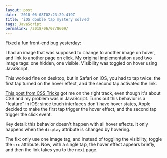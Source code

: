 ```yaml
---
layout: post
date: '2018-06-08T02:23:29.419Z'
title: 'iOS double tap mystery solved'
tags: JavaScript
permalink: /2018/06/07/8609/
---
```

Fixed a fun front-end bug yesterday:

I had an image that was supposed to change to another image on hover, and link to another page on click. My original implementation used two image tags: one hidden, one visible. Visibility was toggled on hover using JavaScript.

This worked fine on desktop, but in Safari on iOS, you had to tap twice: the first tap turned on the hover effect, and the second tap activated the link.

[This post from CSS Tricks](https://css-tricks.com/annoying-mobile-double-tap-link-issue/) got me on the right track, even though it&#39;s about CSS and my problem was in JavaScript. Turns out this behavior is a &quot;feature&quot; in iOS: since touch interfaces don&#39;t have hover states, Apple decided to make the first tap trigger the hover effect, and the second tap trigger the click event.

Key detail: this behavior doesn&#39;t happen with all hover effects. It only happens when the `display` attribute is changed by hovering.

The fix: only use one image tag, and instead of toggling the visibility, toggle the `src` attribute. Now, with a single tap, the hover effect appears briefly, and then the link takes you to the next page.
